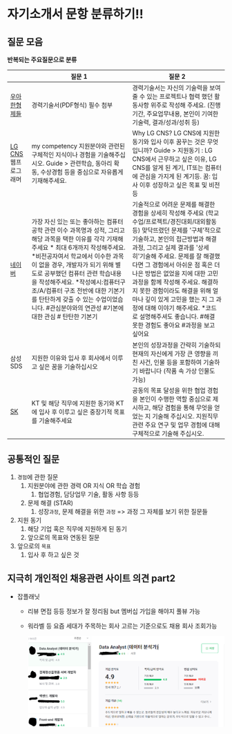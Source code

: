 # 자기소개서 문항 분류하기!!

## 질문 모음 
**반복되는 주요질문으로 분류**

|                                                              | 질문 1                                                       | 질문 2                                                       |
| ------------------------------------------------------------ | ------------------------------------------------------------ | ------------------------------------------------------------ |
| [우아한형제들](https://career.woowahan.com/recruitment/R2205070/detail?category=jobGroupCodes%3ABA005001&jobCodes=BA007002&employmentTypeCodes=&serviceSectionCodes=&careerPeriod=&keyword=) | 경력기술서(PDF형식) 필수 첨부                                | 경력기술서는 자신의 기술력을 보여 줄 수 있는 프로젝트나 협력 했던 활동사항 위주로 작성해 주세요.  (진행기간, 주요업무내용, 본인이 기여한 기술력, 결과/성과/성취 등) |
| [LG CNS](https://www.jobkorea.co.kr/starter/PassAssay/View/239229?Page=1&OrderBy=0&FavorCo_Stat=0&schPart=10016&schWork=1&Pass_An_Stat=0) 웹프로그래머 | my competency 지원분야와 관련된 구체적인 지식이나 경험을 기술해주십시오. Guide > 관련학습, 동아리 확동, 수상경험 등을 중심으로 자유롭게 기재해주세요. | Why LG CNS? LG CNS에 지원한 동기와 입사 이후 꿈꾸는 것은 무엇입니까? Guide > 지원동기 : LG CNS에서 근무하고 싶은 이유, LG CNS를 알게 된 계기, IT또는 컴퓨터에 관심을 가지게 된 계기등. 꿈: 입사 이후 성장하고 싶은 목표 및 비전 등 |
| [네이버](https://www.jobkorea.co.kr/starter/PassAssay/View/237478?Page=2&OrderBy=0&FavorCo_Stat=0&schPart=10016&schWork=1&Pass_An_Stat=0) | 가장 자신 있는 또는 좋아하는 컴퓨터 공학 관련 이수 과목명과 성적, 그리고 해당 과목을 택한 이유를 각각 기재해 주세요 * 최대 6개까지 작성해주세요. *비전공자여서 학교에서 이수한 과목이 없을 경우, 개발자가 되기 위해 별도로 공부했던 컴퓨터 관련 학습내용을 작성해주세요. *작성예시:컴퓨터구조/A/컴퓨터 구조 전반에 대한 기본기를 탄탄하게 갖출 수 있는 수업이었습니다. #관심분야와의 연관성 #기본에 대한 관심 # 탄탄한 기본기 | 기술적으로 어려운 문제를 해결한 경험을 상세히 작성해 주세요 (학교수업/프로젝트/경진대회/대외활동 등) 맞닥뜨렸던 문제를 '구체'적으로 기술하고, 본인의 접근방법과 해결과정, 그리고 실제 결과를 '상세히'기술해 주세요. 문제를 잘 해결했다면 그 경험에서 아쉬운 점 혹은 더 나은 방법은 없었을 지에 대한 고민 과정을 함께 작성해 주세요. 해결하지 못한 경험이라도 해결을 위해 얼마나 깊이 있게 고민을 했는 지 그 과정에 대해 이야기 해주세요. *코드로 설명해주셔도 좋습니다. #해결 못한 경험도 좋아요 #과정을 보고 싶어요 |
| 삼성 SDS                                                     | 지원한 이유와 입사 후 회사에서 이루고 싶은 꿈을 기술하십시오 | 본인의 성장과정을 간략히 기술하되 현재의 자신에게 가장 큰 영향을 끼친 사건, 인물 등을 포함하여 기술하기 바랍니다 (작품 속 가상 인물도 가능) |
| [SK](https://www.jobkorea.co.kr/starter/PassAssay/View/201370?Page=3&OrderBy=0&FavorCo_Stat=0&schPart=10016&schWork=1&Pass_An_Stat=1) | KT 및 해당 직무에 지원한 동기와 KT에 입사 후 이루고 싶은 중장기적 목표를 기술해주세요 | 공동의 목표 달성을 위한 협업 경헙을 본인이 수행한 역할 중심으로 제시하고, 해당 겸험을 통해 무엇을 얻었는 지 기술해 주십시오. 지원직무 관련 주요 연구 및 업무 경험에 대해 구체적으로 기술해 주십시오. |

## 공통적인 질문

1. `경험`에 관한 질문
   1. 지원분야에 관한 경력 OR 지식 OR 학습 경험
      1. 협업경험, 담당업무 기술, 활동 사항 등등
   2. 문제 해결 (STAR)
      1. 성장`과정`, 문제 해결을 위한 `과정` => 과정 그 자체를 보기 위한 질문들
2. 지원 동기
   1. 해당 기업 혹은 직무에 지원하게 된 동기
   2. 앞으로의 목표와 연동된 질문
3. 앞으로의 `목표`
   1. 입사 후 하고 싶은 것

## 지극히 개인적인 채용관련 사이트 의견 part2



* 잡플래닛

  * 리뷰 면접 등등 정보가 잘 정리됨 but 멤버십 가입을 해야지 풀뷰 가능 

  * 워라벨 등 요즘 세대가 주목하는 회사 고르는 기준으로도 채용 회사 조회가능

    ![잡플래닛](anl02.assets/image-20220609163046425.png)